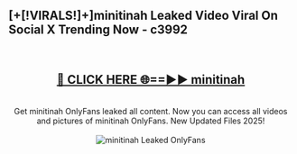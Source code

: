 <h2>[+[!VIRALS!]+]minitinah Leaked Video Viral On Social X Trending Now - c3992</h2>
<br>
<div align="center">
<h2><a href="https://libra.edu.pl?minitinah" rel="nofollow">🔴 CLICK HERE 🌐==►► minitinah</a></h2>
<br>
Get minitinah OnlyFans leaked all content. Now you can access all videos and pictures of minitinah OnlyFans. New Updated Files 2025!
<br>
<br>
<a href="https://libra.edu.pl?minitinah" rel="nofollow" data-target="animated-image.originalLink"><img src="https://i.ibb.co.com/WyWwxjT/player-gif2.gif" alt="minitinah Leaked OnlyFans" style="max-width: 100%; display: inline-block;" data-target="animated-image.originalImage"></a>
</div>
<br>